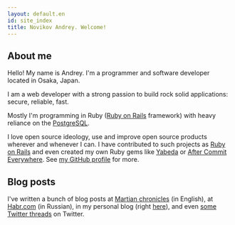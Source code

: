 ```yaml
---
layout: default.en
id: site_index
title: Novikov Andrey. Welcome!
---
```


About me
--------

Hello! My name is Andrey. I'm a programmer and software developer located in Osaka, Japan.

I am a web developer with a strong passion to build rock solid applications: secure, reliable, fast.

Mostly I'm programming in Ruby ([Ruby on Rails] framework) with heavy reliance on the [PostgreSQL].

I love open source ideology, use and improve open source products wherever and whenever I can. I have contributed to such projects as [Ruby on Rails] and even created my own Ruby gems like [Yabeda](https://github.com/yabeda-rb/) or [After Commit Everywhere](https://github.com/Envek/after_commit_everywhere). See [my GitHub profile](https://github.com/Envek) for more.


Blog posts
----------

I've written a bunch of blog posts at [Martian chronicles](https://evilmartians.com/chronicles/) (in English), at [Habr.com](https://habr.com/ru/users/envek/posts/) (in Russian), in my personal blog (right [here](./blog/)), and even [some Twitter threads](https://getchirrapp.com/@Envek) on Twitter.

[Ruby on Rails]: https://github.com/rails/rails "A web-application framework that includes everything needed to create database-backed web applications"
[PostgreSQL]: https://www.postgresql.org/ "The World's Most Advanced Open Source Relational Database"
